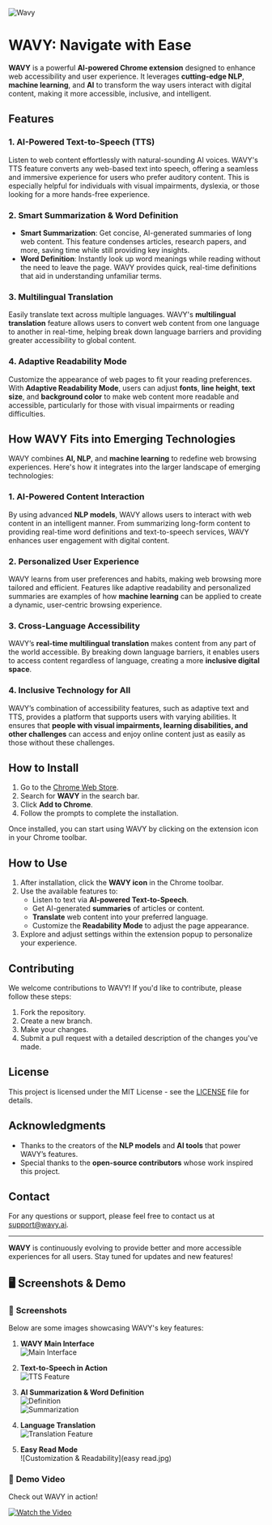 ![Wavy](logo.png)   
# WAVY: Navigate with Ease  

**WAVY** is a powerful **AI-powered Chrome extension** designed to enhance web accessibility and user experience. It leverages **cutting-edge NLP**, **machine learning**, and **AI** to transform the way users interact with digital content, making it more accessible, inclusive, and intelligent.

## Features

### 1. AI-Powered Text-to-Speech (TTS)
Listen to web content effortlessly with natural-sounding AI voices. WAVY's TTS feature converts any web-based text into speech, offering a seamless and immersive experience for users who prefer auditory content. This is especially helpful for individuals with visual impairments, dyslexia, or those looking for a more hands-free experience.

### 2. Smart Summarization & Word Definition
- **Smart Summarization**: Get concise, AI-generated summaries of long web content. This feature condenses articles, research papers, and more, saving time while still providing key insights.
- **Word Definition**: Instantly look up word meanings while reading without the need to leave the page. WAVY provides quick, real-time definitions that aid in understanding unfamiliar terms.

### 3. Multilingual Translation
Easily translate text across multiple languages. WAVY's **multilingual translation** feature allows users to convert web content from one language to another in real-time, helping break down language barriers and providing greater accessibility to global content.

### 4. Adaptive Readability Mode
Customize the appearance of web pages to fit your reading preferences. With **Adaptive Readability Mode**, users can adjust **fonts**, **line height**, **text size**, and **background color** to make web content more readable and accessible, particularly for those with visual impairments or reading difficulties.

## How WAVY Fits into Emerging Technologies

WAVY combines **AI, NLP**, and **machine learning** to redefine web browsing experiences. Here's how it integrates into the larger landscape of emerging technologies:

### 1. AI-Powered Content Interaction
By using advanced **NLP models**, WAVY allows users to interact with web content in an intelligent manner. From summarizing long-form content to providing real-time word definitions and text-to-speech services, WAVY enhances user engagement with digital content.

### 2. Personalized User Experience
WAVY learns from user preferences and habits, making web browsing more tailored and efficient. Features like adaptive readability and personalized summaries are examples of how **machine learning** can be applied to create a dynamic, user-centric browsing experience.

### 3. Cross-Language Accessibility
WAVY’s **real-time multilingual translation** makes content from any part of the world accessible. By breaking down language barriers, it enables users to access content regardless of language, creating a more **inclusive digital space**.

### 4. Inclusive Technology for All
WAVY’s combination of accessibility features, such as adaptive text and TTS, provides a platform that supports users with varying abilities. It ensures that **people with visual impairments, learning disabilities, and other challenges** can access and enjoy online content just as easily as those without these challenges.

## How to Install

1. Go to the [Chrome Web Store](https://chrome.google.com/webstore).
2. Search for **WAVY** in the search bar.
3. Click **Add to Chrome**.
4. Follow the prompts to complete the installation.

Once installed, you can start using WAVY by clicking on the extension icon in your Chrome toolbar.

## How to Use

1. After installation, click the **WAVY icon** in the Chrome toolbar.
2. Use the available features to:
   - Listen to text via **AI-powered Text-to-Speech**.
   - Get AI-generated **summaries** of articles or content.
   - **Translate** web content into your preferred language.
   - Customize the **Readability Mode** to adjust the page appearance.
3. Explore and adjust settings within the extension popup to personalize your experience.

## Contributing

We welcome contributions to WAVY! If you'd like to contribute, please follow these steps:

1. Fork the repository.
2. Create a new branch.
3. Make your changes.
4. Submit a pull request with a detailed description of the changes you've made.

## License

This project is licensed under the MIT License - see the [LICENSE](LICENSE) file for details.

## Acknowledgments

- Thanks to the creators of the **NLP models** and **AI tools** that power WAVY’s features.
- Special thanks to the **open-source contributors** whose work inspired this project.

## Contact

For any questions or support, please feel free to contact us at [support@wavy.ai](mailto:support@wavy.ai).

---

**WAVY** is continuously evolving to provide better and more accessible experiences for all users. Stay tuned for updates and new features!


## 🖥️ Screenshots & Demo  

### 📌 **Screenshots**  
Below are some images showcasing WAVY's key features:  

1. **WAVY Main Interface**  
   ![Main Interface](coverImg_Wavy.png)   

2. **Text-to-Speech in Action**  
   ![TTS Feature](tts.jpg)  

3. **AI Summarization & Word Definition**  
   ![Definition](define.jpg)  
   ![Summarization](summary.jpg)  

4. **Language Translation**  
   ![Translation Feature](translate.jpg)  

5. **Easy Read Mode**  
   ![Customization & Readability](easy read.jpg)  

### 🎥 **Demo Video**  
Check out WAVY in action!  

[![Watch the Video](coverImg_Wavy.png)](https://youtu.be/GcBhRjfXB9w) 